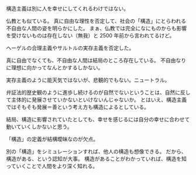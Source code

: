 構造主義は別に人を幸せにしてくれるわけではない。

仏教とも似ている。
真に自由な理性を否定して、社会の「構造」にとらわれる不自由な人間の姿を明らかにした。
まぁ、仏教では完全になにものからも影響を受けないものは存在しない（無我）と 2500 年前から言われてるけど。

ヘーゲルの合理主義やサルトルの実存主義を否定した。

真に自由でなくても、不自由な人間は結局のところ存在している。
不自由なりに理想に向かってなんとかするしかない。

実存主義のように能天気ではないが、悲観的でもない。ニュートラル。

弁証法的歴史観のように進歩し続けるのが自然でないということは、自然に反して主体的に発展させていかないといけないんじゃないか。
とはいえ、構造主義ではそもそも発展＝善という考え方も構造によるとしている。

結局、構造に影響されていたとしても、幸せを感じるには自分の幸せに合わせて動いていくしかないと思う。

「構造」の定義が結構曖昧なのが欠点。

別の「構造」をシミュレーションすれば、他人の構造も想像できる。
だから、構造がある、という認知が大事。
構造があることがわかっていれば、構造を知っていくことで人間をより深く知れる。
